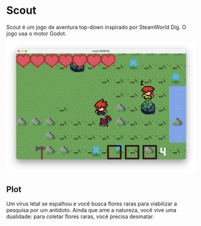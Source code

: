 # Scout

Scout é um jogo de aventura top-down inspirado por SteamWorld Dig. O jogo usa o motor Godot.

![Screenshot de Scout](screenshot.png)

## Plot

Um vírus letal se espalhou e você busca flores raras para viabilizar a pesquisa por um antídoto. Ainda que ame a natureza, você vive uma dualidade: para coletar flores raras, você precisa desmatar.
